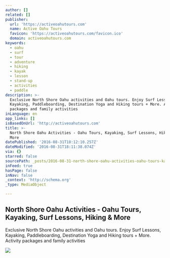 ```yaml
---
author: []
related: []
publisher:
  url: 'https://activeoahutours.com'
  name: Active Oahu Tours
  favicon: 'https://activeoahutours.com/favicon.ico'
  domain: activeoahutours.com
keywords:
  - oahu
  - surf
  - tour
  - adventure
  - hiking
  - kayak
  - lesson
  - stand-up
  - activities
  - paddle
description: >-
  Exclusive North Shore Oahu activities and Oahu tours. Enjoy Surf Lessons,
  Kayaking, Paddleboarding, Destination Yoga and Hiking tours + More. Activity
  packages and family activities
inLanguage: en
app_links: []
isBasedOnUrl: 'http://activeoahutours.com'
title: >-
  North Shore Oahu Activities - Oahu Tours, Kayaking, Surf Lessons, Hiking &
  More
datePublished: '2016-08-31T18:12:10.257Z'
dateModified: '2016-08-31T18:11:38.074Z'
via: {}
starred: false
sourcePath: _posts/2016-08-31-north-shore-oahu-activities-oahu-tours-kayaking-surf-les.md
inFeed: true
hasPage: false
inNav: false
_context: 'http://schema.org'
_type: MediaObject

---
```

<article style=""><h1>North Shore Oahu Activities - Oahu Tours, Kayaking, Surf Lessons, Hiking &amp; More</h1><p>Exclusive North Shore Oahu activities and Oahu tours. Enjoy Surf Lessons, Kayaking, Paddleboarding, Destination Yoga and Hiking tours + More. Activity packages and family activities</p><img src="https://activeoahutours.com/images/carousel/kayaking.jpg" /></article>